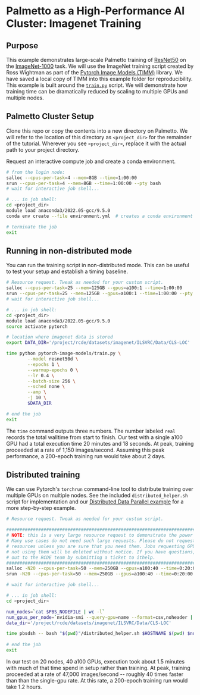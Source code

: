 # Palmetto as a High-Performance AI Cluster: Imagenet Training

## Purpose
This example demonstrates large-scale Palmetto training of [ResNet50](https://arxiv.org/abs/1512.03385) on the [ImageNet-1000](https://image-net.org/download.php) task. We will use the ImageNet training script created by Ross Wightman as part of the [Pytorch Image Models (TIMM)](https://github.com/huggingface/pytorch-image-models) library. We have saved a local copy of TIMM into this example folder for reproducibility. This example is built around the [`train.py`](pytorch-image-models/train.py) script. We will demonstrate how training time can be dramatically reduced by scaling to multiple GPUs and multiple nodes.

## Palmetto Cluster Setup
Clone this repo or copy the contents into a new directory on Palmetto. We will refer to the location of this directory as `<project_dir>` for the remainder of the tutorial. Wherever you see `<project_dir>`, replace it with the actual path to your project directory.

Request an interactive compute job and create a conda environment.
```bash
# from the login node:
salloc --cpus-per-task=4 --mem=8GB --time=1:00:00
srun --cpus-per-task=4 --mem=8GB --time=1:00:00 --pty bash
# wait for interactive job shell...

# ... in job shell:
cd <project_dir>
module load anaconda3/2022.05-gcc/9.5.0
conda env create --file environment.yml  # creates a conda environment called "pytorch"

# terminate the job
exit
```

## Running in non-distributed mode
You can run the training script in non-distributed mode. This can be useful to test your setup and establish a timing baseline.
```bash
# Resource request. Tweak as needed for your custom script.
salloc --cpus-per-task=25 --mem=125GB --gpus=a100:1 --time=1:00:00
srun --cpus-per-task=25 --mem=125GB --gpus=a100:1 --time=1:00:00 --pty bash
# wait for interactive job shell...

# ... in job shell:
cd <project_dir>
module load anaconda3/2022.05-gcc/9.5.0
source activate pytorch

# location where imagenet data is stored
export DATA_DIR='/project/rcde/datasets/imagenet/ILSVRC/Data/CLS-LOC'

time python pytorch-image-models/train.py \
        --model resnet50d \
        --epochs 1 \
        --warmup-epochs 0 \
        --lr 0.4 \
        --batch-size 256 \
        --sched none \
        --amp \
        -j 10 \
        $DATA_DIR

# end the job
exit
```
The `time` command outputs three numbers. The number labeled `real` records the total walltime from start to finish. Our test with a single a100 GPU had a total execution time 20 minutes and 18 seconds. At peak, training proceeded at a rate of 1,150 images/second. Assuming this peak performance, a 200-epoch training run would take about 2 days.

## Distributed training
We can use Pytorch's `torchrun` command-line tool to distribute training over multiple GPUs on multiple nodes. See the included `distributed_helper.sh` script for implementation and our [Distributed Data Parallel example](../distributed_data_parallel/README.md) for a more step-by-step example. 
```bash
# Resource request. Tweak as needed for your custom script.

#################################################################################
# NOTE: this is a very large resource request to demonstrate the power of Palmetto. 
# Many use cases do not need such large requests. Please do not request this many
# resources unless you are sure that you need them. Jobs requesting GPU nodes and 
# not using them will be deleted without notice. If you have questions, reach
# out to the RCDE team by submitting a ticket to ithelp. 
#################################################################################
salloc -N20 --cpus-per-task=50 --mem=250GB --gpus=a100:40 --time=0:20:00
srun -N20 --cpus-per-task=50 --mem=250GB --gpus=a100:40 --time=0:20:00 --pty bash

# wait for interactive job shell...

# ... in job shell:
cd <project_dir>

num_nodes=`cat $PBS_NODEFILE | wc -l`
num_gpus_per_node=`nvidia-smi --query-gpu=name --format=csv,noheader | wc -l`
data_dir='/project/rcde/datasets/imagenet/ILSVRC/Data/CLS-LOC'

time pbsdsh -- bash "$(pwd)"/distributed_helper.sh $HOSTNAME $(pwd) $num_nodes $num_gpus_per_node $data_dir
                                                                
# end the job
exit

```
In our test on 20 nodes, 40 a100 GPUs, execution took about 1.5 minutes with much of that time spend in setup rather than training. At peak, training proceeded at a rate of 47,000 images/second -- roughly 40 times faster than than the single-gpu rate. At this rate, a 200-epoch training run would take 1.2 hours.
